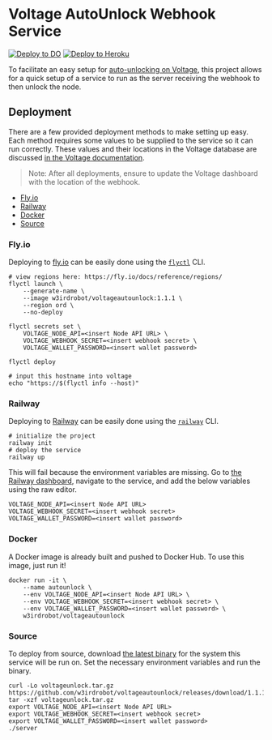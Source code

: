 # Voltage AutoUnlock Webhook Service

[![Deploy to DO](https://www.deploytodo.com/do-btn-white-ghost.svg)](https://cloud.digitalocean.com/apps/new?repo=https://github.com/w3irdrobot/voltageautounlock/tree/master&refcode=b61ec14cb278)
[![Deploy to Heroku](https://www.herokucdn.com/deploy/button.svg)](https://heroku.com/deploy?template=https://github.com/w3irdrobot/voltageautounlock/tree/master)

To facilitate an easy setup for [auto-unlocking on Voltage](https://docs.voltage.cloud/lightning-nodes/webhooks#example-automatic-unlock), this project allows for a quick setup of a service to run as the server receiving the webhook to then unlock the node.

## Deployment

There are a few provided deployment methods to make setting up easy. Each method requires some values to be supplied to the service so it can run correctly. These values and their locations in the Voltage database are discussed [in the Voltage documentation](https://docs.voltage.cloud/lightning-nodes/webhooks#example-automatic-unlock).

> Note: After all deployments, ensure to update the Voltage dashboard with the location of the webhook.

- [Fly.io](#flyio)
- [Railway](#railway)
- [Docker](#docker)
- [Source](#source)

### Fly.io

Deploying to [fly.io](https://fly.io/) can be easily done using the [`flyctl`](https://fly.io/docs/flyctl/installing/) CLI.

```shell
# view regions here: https://fly.io/docs/reference/regions/
flyctl launch \
    --generate-name \
    --image w3irdrobot/voltageautounlock:1.1.1 \
    --region ord \
    --no-deploy

flyctl secrets set \
    VOLTAGE_NODE_API=<insert Node API URL> \
    VOLTAGE_WEBHOOK_SECRET=<insert webhook secret> \
    VOLTAGE_WALLET_PASSWORD=<insert wallet password>

flyctl deploy

# input this hostname into voltage
echo "https://$(flyctl info --host)"
```

### Railway

Deploying to [Railway](https://railway.app) can be easily done using the [`railway`](https://docs.railway.app/develop/cli#install) CLI.

```shell
# initialize the project
railway init
# deploy the service
railway up
```

This will fail because the environment variables are missing. Go to [the Railway dashboard](https://railway.app/dashboard), navigate to the service, and add the below variables using the raw editor.

```
VOLTAGE_NODE_API=<insert Node API URL>
VOLTAGE_WEBHOOK_SECRET=<insert webhook secret>
VOLTAGE_WALLET_PASSWORD=<insert wallet password>
```

### Docker

A Docker image is already built and pushed to Docker Hub. To use this image, just run it!

```shell
docker run -it \
    --name autounlock \
    --env VOLTAGE_NODE_API=<insert Node API URL> \
    --env VOLTAGE_WEBHOOK_SECRET=<insert webhook secret> \
    --env VOLTAGE_WALLET_PASSWORD=<insert wallet password> \
    w3irdrobot/voltageautounlock
```

### Source

To deploy from source, download [the latest binary](https://github.com/w3irdrobot/voltageautounlock/releases/latest) for the system this service will be run on. Set the necessary environment variables and run the binary.

```shell
curl -Lo voltageunlock.tar.gz https://github.com/w3irdrobot/voltageautounlock/releases/download/1.1.1/voltageautounlock_1.1.1_linux_amd64.tar.gz
tar -xzf voltageunlock.tar.gz
export VOLTAGE_NODE_API=<insert Node API URL>
export VOLTAGE_WEBHOOK_SECRET=<insert webhook secret>
export VOLTAGE_WALLET_PASSWORD=<insert wallet password>
./server
```

